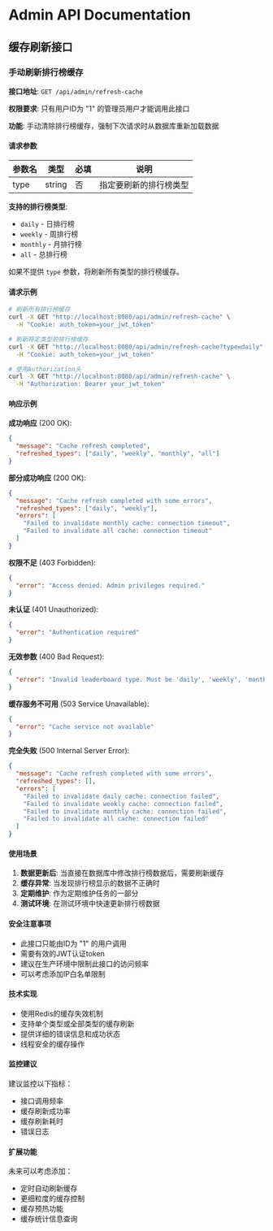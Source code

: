 # Admin API Documentation

## 缓存刷新接口

### 手动刷新排行榜缓存

**接口地址**: `GET /api/admin/refresh-cache`

**权限要求**: 只有用户ID为 "1" 的管理员用户才能调用此接口

**功能**: 手动清除排行榜缓存，强制下次请求时从数据库重新加载数据

#### 请求参数

| 参数名 | 类型 | 必填 | 说明 |
|--------|------|------|------|
| type | string | 否 | 指定要刷新的排行榜类型 |

**支持的排行榜类型**:
- `daily` - 日排行榜
- `weekly` - 周排行榜  
- `monthly` - 月排行榜
- `all` - 总排行榜

如果不提供 `type` 参数，将刷新所有类型的排行榜缓存。

#### 请求示例

```bash
# 刷新所有排行榜缓存
curl -X GET "http://localhost:8080/api/admin/refresh-cache" \
  -H "Cookie: auth_token=your_jwt_token"

# 刷新特定类型的排行榜缓存
curl -X GET "http://localhost:8080/api/admin/refresh-cache?type=daily" \
  -H "Cookie: auth_token=your_jwt_token"

# 使用Authorization头
curl -X GET "http://localhost:8080/api/admin/refresh-cache" \
  -H "Authorization: Bearer your_jwt_token"
```

#### 响应示例

**成功响应** (200 OK):
```json
{
  "message": "Cache refresh completed",
  "refreshed_types": ["daily", "weekly", "monthly", "all"]
}
```

**部分成功响应** (200 OK):
```json
{
  "message": "Cache refresh completed with some errors",
  "refreshed_types": ["daily", "weekly"],
  "errors": [
    "Failed to invalidate monthly cache: connection timeout",
    "Failed to invalidate all cache: connection timeout"
  ]
}
```

**权限不足** (403 Forbidden):
```json
{
  "error": "Access denied. Admin privileges required."
}
```

**未认证** (401 Unauthorized):
```json
{
  "error": "Authentication required"
}
```

**无效参数** (400 Bad Request):
```json
{
  "error": "Invalid leaderboard type. Must be 'daily', 'weekly', 'monthly', or 'all'"
}
```

**缓存服务不可用** (503 Service Unavailable):
```json
{
  "error": "Cache service not available"
}
```

**完全失败** (500 Internal Server Error):
```json
{
  "message": "Cache refresh completed with some errors",
  "refreshed_types": [],
  "errors": [
    "Failed to invalidate daily cache: connection failed",
    "Failed to invalidate weekly cache: connection failed",
    "Failed to invalidate monthly cache: connection failed",
    "Failed to invalidate all cache: connection failed"
  ]
}
```

#### 使用场景

1. **数据更新后**: 当直接在数据库中修改排行榜数据后，需要刷新缓存
2. **缓存异常**: 当发现排行榜显示的数据不正确时
3. **定期维护**: 作为定期维护任务的一部分
4. **测试环境**: 在测试环境中快速更新排行榜数据

#### 安全注意事项

- 此接口只能由ID为 "1" 的用户调用
- 需要有效的JWT认证token
- 建议在生产环境中限制此接口的访问频率
- 可以考虑添加IP白名单限制

#### 技术实现

- 使用Redis的缓存失效机制
- 支持单个类型或全部类型的缓存刷新
- 提供详细的错误信息和成功状态
- 线程安全的缓存操作

#### 监控建议

建议监控以下指标：
- 接口调用频率
- 缓存刷新成功率
- 缓存刷新耗时
- 错误日志

#### 扩展功能

未来可以考虑添加：
- 定时自动刷新缓存
- 更细粒度的缓存控制
- 缓存预热功能
- 缓存统计信息查询
